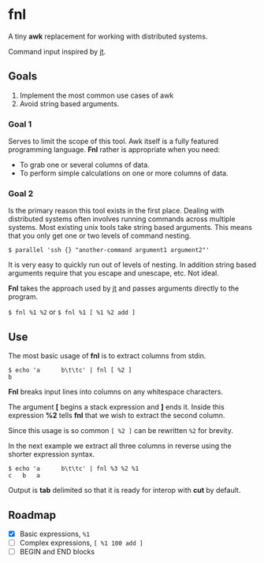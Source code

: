 # fnl

A tiny __awk__ replacement for working with distributed systems.

Command input inspired by [jt][1].

## Goals

1. Implement the most common use cases of awk
1. Avoid string based arguments.

### Goal 1
Serves to limit the scope of this tool. Awk itself is a fully featured programming language. __Fnl__ rather is appropriate when you need:

* To grab one or several columns of data.
* To perform simple calculations on one or more columns of data.

### Goal 2

Is the primary reason this tool exists in the first place. Dealing with distributed systems often involves running commands across multiple systems. Most existing unix tools take string based arguments. This means that you only get one or two levels of command nesting.

`$ parallel 'ssh {} "another-command argument1 argument2"'`

It is very easy to quickly run out of levels of nesting. In addition string based arguments require that you escape and unescape, etc. Not ideal.

__Fnl__ takes the approach used by [jt][1] and passes arguments directly to the program.

`$ fnl %1 %2` or `$ fnl %1 [ %1 %2 add ]`

## Use

The most basic usage of __fnl__ is to extract columns from stdin.

```
$ echo 'a      b\t\tc' | fnl [ %2 ]
b
```

__Fnl__ breaks input lines into columns on any whitespace characters.

The argument __[__ begins a stack expression and __]__ ends it. Inside this expression __%2__ tells __fnl__ that we wish to extract the second column.

Since this usage is so common `[ %2 ]` can be rewritten `%2` for brevity.

In the next example we extract all three columns in reverse using the shorter expression syntax.

```
$ echo 'a      b\t\tc' | fnl %3 %2 %1
c	b	a
```

Output is __tab__ delimited so that it is ready for interop with __cut__ by default.

## Roadmap

- [x] Basic expressions, `%1`
- [ ] Complex expressions, `[ %1 100 add ]`
- [ ] BEGIN and END blocks

[1]:https://github.com/micha/json-table